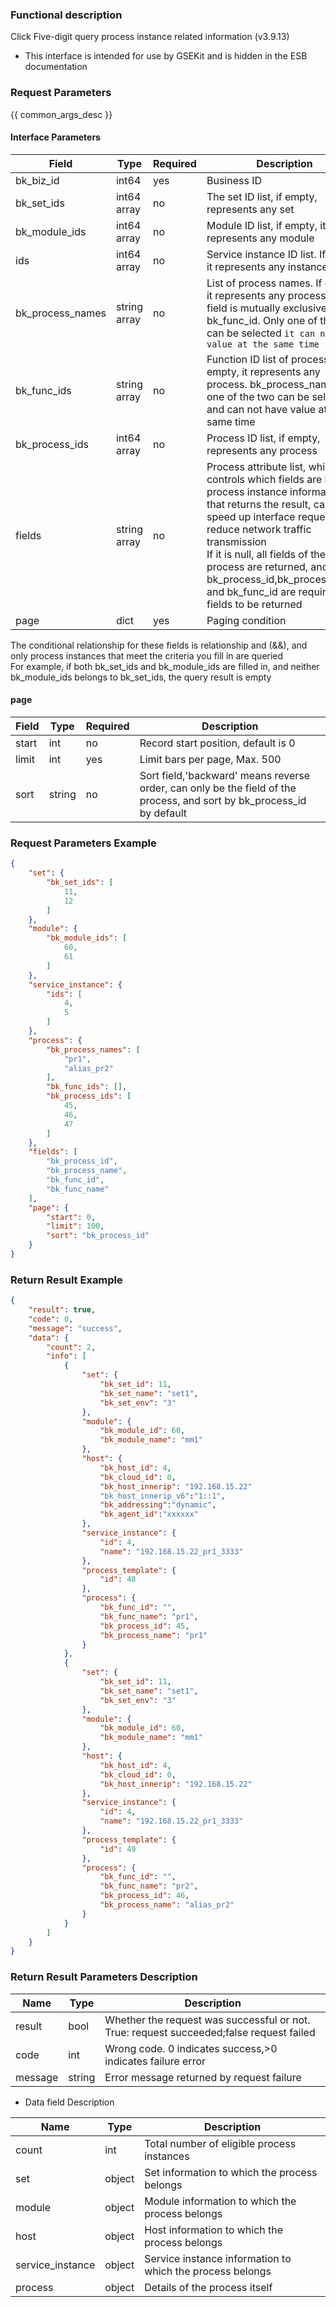 ### Functional description

Click Five-digit query process instance related information (v3.9.13)

- This interface is intended for use by GSEKit and is hidden in the ESB documentation

### Request Parameters

{{ common_args_desc }}

#### Interface Parameters

|Field| Type| Required| Description|
|---|---|---|---|
| bk_biz_id  | int64       |  yes   | Business ID |
|bk_set_ids| int64 array| no | The set ID list, if empty, represents any set |
|bk_module_ids| int64 array| no | Module ID list, if empty, it represents any module|
|ids| int64 array| no | Service instance ID list. If empty, it represents any instance|
|bk_process_names| string array| no | List of process names. If empty, it represents any process. This field is mutually exclusive with bk_func_id. Only one of them can be selected `it can not have value at the same time`|
|bk_func_ids| string array| no | Function ID list of process. If empty, it represents any process. bk_process_name `only one of the two can be selected, and can not have value at the same time|
|bk_process_ids| int64 array| no | Process ID list, if empty, represents any process|
|fields| string array| no | Process attribute list, which controls which fields are in the process instance information that returns the result, can speed up interface requests and reduce network traffic transmission<br> If it is null, all fields of the process are returned, and bk_process_id,bk_process_name and bk_func_id are required fields to be returned|
|page| dict| yes | Paging condition|

The conditional relationship for these fields is relationship and (&amp;&amp;), and only process instances that meet the criteria you fill in are queried<br>
For example, if both bk_set_ids and bk_module_ids are filled in, and neither bk_module_ids belongs to bk_set_ids, the query result is empty

#### page

| Field| Type| Required| Description|
| ---  | ---  | ---  | --- |
| start| int| no | Record start position, default is 0|
| limit| int| yes | Limit bars per page, Max. 500|
| sort  | string |no   | Sort field,'backward' means reverse order, can only be the field of the process, and sort by bk_process_id by default|


### Request Parameters Example

``` json
{
    "set": {
        "bk_set_ids": [
            11,
            12
        ]
    },
    "module": {
        "bk_module_ids": [
            60,
            61
        ]
    },
    "service_instance": {
        "ids": [
            4,
            5
        ]
    },
    "process": {
        "bk_process_names": [
            "pr1",
            "alias_pr2"
        ],
        "bk_func_ids": [],
        "bk_process_ids": [
            45,
            46,
            47
        ]
    },
    "fields": [
        "bk_process_id",
        "bk_process_name",
        "bk_func_id",
        "bk_func_name"
    ],
    "page": {
        "start": 0,
        "limit": 100,
        "sort": "bk_process_id"
    }
}
```

### Return Result Example
``` json
{
    "result": true,
    "code": 0,
    "message": "success",
    "data": {
        "count": 2,
        "info": [
            {
                "set": {
                    "bk_set_id": 11,
                    "bk_set_name": "set1",
                    "bk_set_env": "3"
                },
                "module": {
                    "bk_module_id": 60,
                    "bk_module_name": "mm1"
                },
                "host": {
                    "bk_host_id": 4,
                    "bk_cloud_id": 0,
                    "bk_host_innerip": "192.168.15.22"
                    "bk_host_innerip_v6":"1::1",
                    "bk_addressing":"dynamic",
                    "bk_agent_id":"xxxxxx"
                },
                "service_instance": {
                    "id": 4,
                    "name": "192.168.15.22_pr1_3333"
                },
                "process_template": {
                    "id": 48
                },
                "process": {
                    "bk_func_id": "",
                    "bk_func_name": "pr1",
                    "bk_process_id": 45,
                    "bk_process_name": "pr1"
                }
            },
            {
                "set": {
                    "bk_set_id": 11,
                    "bk_set_name": "set1",
                    "bk_set_env": "3"
                },
                "module": {
                    "bk_module_id": 60,
                    "bk_module_name": "mm1"
                },
                "host": {
                    "bk_host_id": 4,
                    "bk_cloud_id": 0,
                    "bk_host_innerip": "192.168.15.22"
                },
                "service_instance": {
                    "id": 4,
                    "name": "192.168.15.22_pr1_3333"
                },
                "process_template": {
                    "id": 49
                },
                "process": {
                    "bk_func_id": "",
                    "bk_func_name": "pr2",
                    "bk_process_id": 46,
                    "bk_process_name": "alias_pr2"
                }
            }
        ]
    }
}
```

### Return Result Parameters Description

| Name| Type| Description|
|---|---|--- |
| result | bool |Whether the request was successful or not. True: request succeeded;false request failed|
| code | int |Wrong code. 0 indicates success,>0 indicates failure error|
| message | string |Error message returned by request failure|

- Data field Description

| Name| Type| Description|
|---|---|--- |
|count| int| Total number of eligible process instances|
|set| object| Set information to which the process belongs |
|module| object| Module information to which the process belongs|
|host| object| Host information to which the process belongs|
|service_instance| object| Service instance information to which the process belongs|
|process| object| Details of the process itself|
